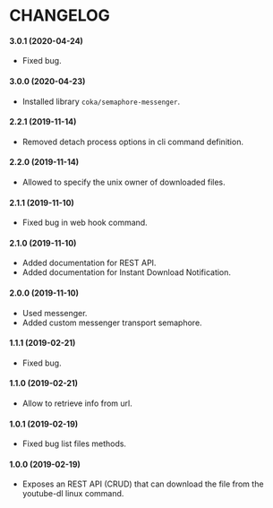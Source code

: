 CHANGELOG
=========

#### 3.0.1 (2020-04-24)

* Fixed bug.

#### 3.0.0 (2020-04-23)

* Installed library `coka/semaphore-messenger`.

#### 2.2.1 (2019-11-14)

* Removed detach process options in cli command definition.

#### 2.2.0 (2019-11-14)

* Allowed to specify the unix owner of downloaded files.

#### 2.1.1 (2019-11-10)

* Fixed bug in web hook command.

#### 2.1.0 (2019-11-10)

* Added documentation for REST API.
* Added documentation for Instant Download Notification.

#### 2.0.0 (2019-11-10)

* Used messenger.
* Added custom messenger transport semaphore.

#### 1.1.1 (2019-02-21)

* Fixed bug.

#### 1.1.0 (2019-02-21)

* Allow to retrieve info from url.

#### 1.0.1 (2019-02-19)

* Fixed bug list files methods.

#### 1.0.0 (2019-02-19)

* Exposes an REST API (CRUD) that can download the file from the youtube-dl linux command.
